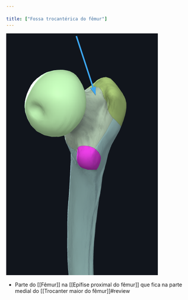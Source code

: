```yaml
---

title: ["Fossa trocantérica do fêmur"]
---
```

![Pasted image 20210413143153.png](Pasted%20image%2020210413143153.png)
+ Parte do [[Fêmur]] na [[Epífise proximal do fêmur]] que fica na parte medial do [[Trocanter maior do fêmur]]#review 
